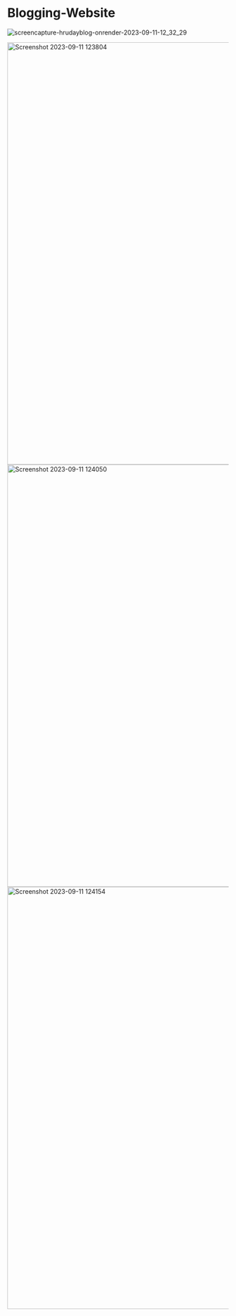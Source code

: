 # Blogging-Website
![screencapture-hrudayblog-onrender-2023-09-11-12_32_29](https://github.com/20481A1219/Blogging-Website/assets/81548274/91df3144-0568-4c4c-92b5-49aba9ff9857)

<img width="960" alt="Screenshot 2023-09-11 123804" src="https://github.com/20481A1219/Blogging-Website/assets/81548274/e76c8b28-12aa-4476-a9c0-4383ba5c3f6a">

<img width="960" alt="Screenshot 2023-09-11 124050" src="https://github.com/20481A1219/Blogging-Website/assets/81548274/a4a88292-fe98-4eaf-91b7-27460c1d8248">

<img width="960" alt="Screenshot 2023-09-11 124154" src="https://github.com/20481A1219/Blogging-Website/assets/81548274/79b2d1ac-9b63-4b3e-9d55-20cdc61983f8">
